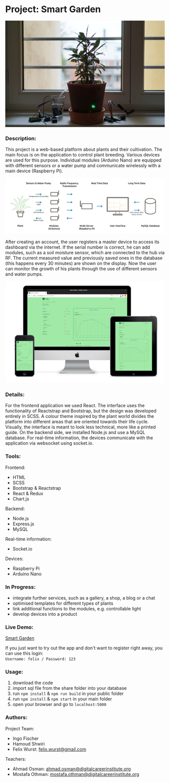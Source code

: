 # Project: Smart Garden

![Prototypes](./share/images/DSC03062_bearbeitet_hd.jpg)

### Description:

This project is a web-based platform about plants and their cultivation. The main focus is on the application to control plant breeding. Various devices are used for this purpose. Individual modules (Arduino Nano) are equipped with different sensors or a water pump and communicate wirelessly with a main device (Raspberry Pi).

![Function Overview](./share/images/smart-garden-diagram01_hd.jpg)

After creating an account, the user registers a master device to access its dashboard via the internet. If the serial number is correct, he can add modules, such as a soil moisture sensor, which are connected to the hub via RF. The current measured value and previously saved ones in the database (this happens every 30 minutes) are shown on the display. Now the user can monitor the growth of his plants through the use of different sensors and water pumps.

![Various Devices](./share/images/inatu_display_example.png)

### Details:

For the frontend application we used React. The interface uses the functionality of Reactstrap and Bootstrap, but the design was developed entirely in SCSS. A colour theme inspired by the plant world divides the platform into different areas that are oriented towards their life cycle. Visually, the interface is meant to look less technical, more like a printed guide. On the backend side, we installed Node.js and use a MySQL database. For real-time information, the devices communicate with the application via websocket using socket<n/>.io.

### Tools:

Frontend:
- HTML
- SCSS
- Bootstrap & Reactstrap
- React & Redux
- Chart.js

Backend:
- Node.js
- Express.js
- MySQL

Real-time information:
- Socket<n/>.io

Devices:
- Raspberry Pi
- Arduino Nano

### In Progress:

- integrate further services, such as a gallery, a shop, a blog or a chat
- optimised templates for different types of plants
- link additional functions to the modules, e.g. controllable light
- develop devices into a product

### Live Demo:

[Smart Garden](https://garden.felixwurst.de/)

If you just want to try out the app and don't want to register right away, you can use this login:<br> `Username: felix / Password: 123`

### Usage:

1. download the code
2. import sql file from the share folder into your database
3. run `npm install` & `npm run build` in your public folder
4. run `npm install` & `npm start` in your main folder
5. open your browser and go to `localhost:5000`

### Authors:

Project Team: 
- Ingo Fischer
- Hamoud Shwiri
- Felix Wurst: felix.wurst@gmail.com

Teachers: 
- Ahmad Osman: ahmad.osman@digitalcareerinstitute.org
- Mostafa Othman: mostafa.othman@digitalcareerinstitute.org